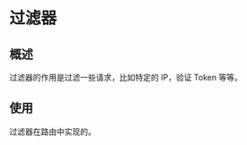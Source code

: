 # 过滤器

## 概述

过滤器的作用是过滤一些请求，比如特定的 IP，验证 Token 等等。

## 使用

过滤器在路由中实现的。

```go

```
 
 <comment-comment/> 
 